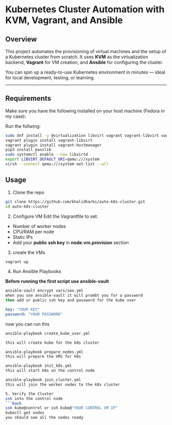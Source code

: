 # Kubernetes Cluster Automation with KVM, Vagrant, and Ansible

## Overview
This project automates the provisioning of virtual machines and the setup of a Kubernetes cluster from scratch.
It uses  **KVM** as the virtualization backend, **Vagrant** for VM creation, and **Ansible** for configuring the cluster.

You can spin up a ready-to-use Kubernetes environment in minutes — ideal for local development, testing, or learning.

---

## Requirements

Make sure you have the following installed on your host machine (Fedora in my case):

Run the follwing:
```bash
sudo dnf install -y @virtualization libvirt vagrant vagrant-libvirt vagrant-sshfs vagrant-hostmanager ansible git ruby-devel
vagrant plugin install vagrant-libvirt
vagrant plugin install vagrant-hostmanager
pip3 install passlib
sudo systemctl enable --now libvirtd
export LIBVIRT_DEFAULT_URI=qemu:///system 
virsh --connect qemu:///system net-list --all
```

## Usage

1. Clone the repo

```bash
git clone https://github.com/khalidharbi/auto-k8s-cluster.git
cd auto-k8s-cluster
```

2. Configure VM
Edit the Vagrantfile to set:
- Number of worker nodes
- CPU/RAM per node
- Static IPs
- Add your **public ssh key** in **node.vm.provision** section

3. create the VMs

```bash
vagrant up
```

4. Run Ansible Playbooks

**Before running the first script use ansible-vault**
```bash
ansible-vault encrypt vars/sen.yml
when you use ansible-vault it will prombt you for a password
then add ur public ssh key and password for the kube user
```

```yaml
key: "YOUR KEY"
password: "YOUR PASSWORD"
```

now you can run this
```bash
ansible-playbook create_kube_user.yml

this will create kube for the k8s cluster

ansible-playbook prepare_nodes.yml
this will prepare the VMs for k8s 

ansible-playbook init_k8s.yml
this will start k8s on the control node

ansible-playbook join_cluster.yml
this will join the worker nodes to the k8s cluster

5. Verify the Cluster
ssh into the control node
```bash
ssh kube@control or ssh kube@"YOUR CONTROL VM IP"
kubectl get nodes
you should see all the nodes ready
